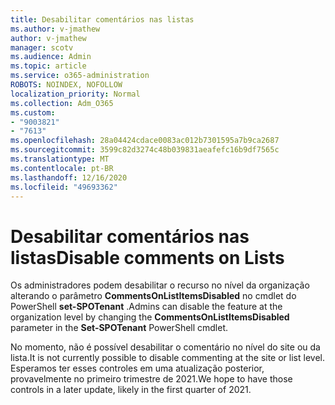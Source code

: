 ```yaml
---
title: Desabilitar comentários nas listas
ms.author: v-jmathew
author: v-jmathew
manager: scotv
ms.audience: Admin
ms.topic: article
ms.service: o365-administration
ROBOTS: NOINDEX, NOFOLLOW
localization_priority: Normal
ms.collection: Adm_O365
ms.custom:
- "9003821"
- "7613"
ms.openlocfilehash: 28a04424cdace0083ac012b7301595a7b9ca2687
ms.sourcegitcommit: 3599c82d3274c48b039831aeafefc16b9df7565c
ms.translationtype: MT
ms.contentlocale: pt-BR
ms.lasthandoff: 12/16/2020
ms.locfileid: "49693362"
---
```

# <a name="disable-comments-on-lists"></a><span data-ttu-id="acbff-102">Desabilitar comentários nas listas</span><span class="sxs-lookup"><span data-stu-id="acbff-102">Disable comments on Lists</span></span>

<span data-ttu-id="acbff-103">Os administradores podem desabilitar o recurso no nível da organização alterando o parâmetro **CommentsOnListItemsDisabled** no cmdlet do PowerShell **set-SPOTenant** .</span><span class="sxs-lookup"><span data-stu-id="acbff-103">Admins can disable the feature at the organization level by changing the **CommentsOnListItemsDisabled** parameter in the **Set-SPOTenant** PowerShell cmdlet.</span></span>

<span data-ttu-id="acbff-104">No momento, não é possível desabilitar o comentário no nível do site ou da lista.</span><span class="sxs-lookup"><span data-stu-id="acbff-104">It is not currently possible to disable commenting at the site or list level.</span></span> <span data-ttu-id="acbff-105">Esperamos ter esses controles em uma atualização posterior, provavelmente no primeiro trimestre de 2021.</span><span class="sxs-lookup"><span data-stu-id="acbff-105">We hope to have those controls in a later update, likely in the first quarter of 2021.</span></span>
